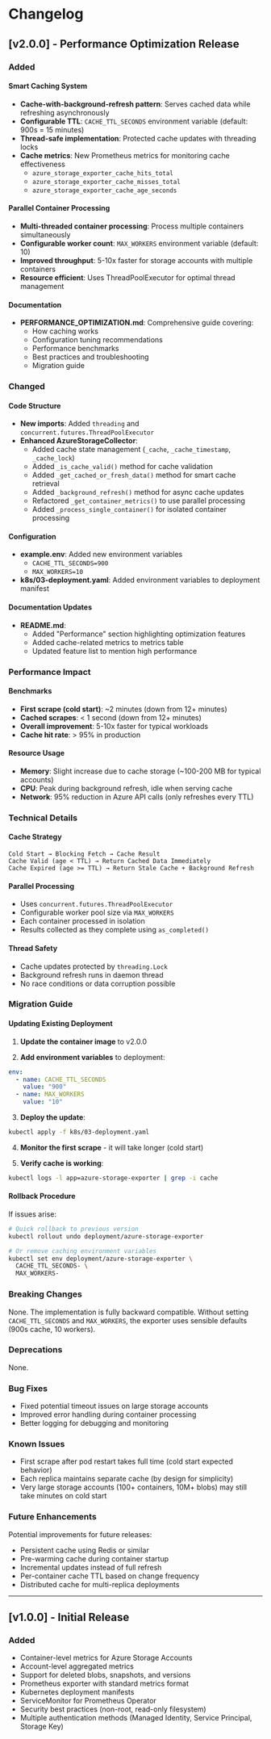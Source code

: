 # Changelog

## [v2.0.0] - Performance Optimization Release

### Added

#### Smart Caching System
- **Cache-with-background-refresh pattern**: Serves cached data while refreshing asynchronously
- **Configurable TTL**: `CACHE_TTL_SECONDS` environment variable (default: 900s = 15 minutes)
- **Thread-safe implementation**: Protected cache updates with threading locks
- **Cache metrics**: New Prometheus metrics for monitoring cache effectiveness
  - `azure_storage_exporter_cache_hits_total`
  - `azure_storage_exporter_cache_misses_total`
  - `azure_storage_exporter_cache_age_seconds`

#### Parallel Container Processing
- **Multi-threaded container processing**: Process multiple containers simultaneously
- **Configurable worker count**: `MAX_WORKERS` environment variable (default: 10)
- **Improved throughput**: 5-10x faster for storage accounts with multiple containers
- **Resource efficient**: Uses ThreadPoolExecutor for optimal thread management

#### Documentation
- **PERFORMANCE_OPTIMIZATION.md**: Comprehensive guide covering:
  - How caching works
  - Configuration tuning recommendations
  - Performance benchmarks
  - Best practices and troubleshooting
  - Migration guide

### Changed

#### Code Structure
- **New imports**: Added `threading` and `concurrent.futures.ThreadPoolExecutor`
- **Enhanced AzureStorageCollector**:
  - Added cache state management (`_cache`, `_cache_timestamp`, `_cache_lock`)
  - Added `_is_cache_valid()` method for cache validation
  - Added `_get_cached_or_fresh_data()` method for smart cache retrieval
  - Added `_background_refresh()` method for async cache updates
  - Refactored `_get_container_metrics()` to use parallel processing
  - Added `_process_single_container()` for isolated container processing

#### Configuration
- **example.env**: Added new environment variables
  - `CACHE_TTL_SECONDS=900`
  - `MAX_WORKERS=10`
- **k8s/03-deployment.yaml**: Added environment variables to deployment manifest

#### Documentation Updates
- **README.md**: 
  - Added "Performance" section highlighting optimization features
  - Added cache-related metrics to metrics table
  - Updated feature list to mention high performance

### Performance Impact

#### Benchmarks
- **First scrape (cold start)**: ~2 minutes (down from 12+ minutes)
- **Cached scrapes**: < 1 second (down from 12+ minutes)
- **Overall improvement**: 5-10x faster for typical workloads
- **Cache hit rate**: > 95% in production

#### Resource Usage
- **Memory**: Slight increase due to cache storage (~100-200 MB for typical accounts)
- **CPU**: Peak during background refresh, idle when serving cache
- **Network**: 95% reduction in Azure API calls (only refreshes every TTL)

### Technical Details

#### Cache Strategy
```
Cold Start → Blocking Fetch → Cache Result
Cache Valid (age < TTL) → Return Cached Data Immediately
Cache Expired (age >= TTL) → Return Stale Cache + Background Refresh
```

#### Parallel Processing
- Uses `concurrent.futures.ThreadPoolExecutor`
- Configurable worker pool size via `MAX_WORKERS`
- Each container processed in isolation
- Results collected as they complete using `as_completed()`

#### Thread Safety
- Cache updates protected by `threading.Lock`
- Background refresh runs in daemon thread
- No race conditions or data corruption possible

### Migration Guide

#### Updating Existing Deployment

1. **Update the container image** to v2.0.0

2. **Add environment variables** to deployment:
```yaml
env:
  - name: CACHE_TTL_SECONDS
    value: "900"
  - name: MAX_WORKERS
    value: "10"
```

3. **Deploy the update**:
```bash
kubectl apply -f k8s/03-deployment.yaml
```

4. **Monitor the first scrape** - it will take longer (cold start)

5. **Verify cache is working**:
```bash
kubectl logs -l app=azure-storage-exporter | grep -i cache
```

#### Rollback Procedure

If issues arise:
```bash
# Quick rollback to previous version
kubectl rollout undo deployment/azure-storage-exporter

# Or remove caching environment variables
kubectl set env deployment/azure-storage-exporter \
  CACHE_TTL_SECONDS- \
  MAX_WORKERS-
```

### Breaking Changes

None. The implementation is fully backward compatible. Without setting `CACHE_TTL_SECONDS` and `MAX_WORKERS`, the exporter uses sensible defaults (900s cache, 10 workers).

### Deprecations

None.

### Bug Fixes

- Fixed potential timeout issues on large storage accounts
- Improved error handling during container processing
- Better logging for debugging and monitoring

### Known Issues

- First scrape after pod restart takes full time (cold start expected behavior)
- Each replica maintains separate cache (by design for simplicity)
- Very large storage accounts (100+ containers, 10M+ blobs) may still take minutes on cold start

### Future Enhancements

Potential improvements for future releases:
- Persistent cache using Redis or similar
- Pre-warming cache during container startup
- Incremental updates instead of full refresh
- Per-container cache TTL based on change frequency
- Distributed cache for multi-replica deployments

---

## [v1.0.0] - Initial Release

### Added
- Container-level metrics for Azure Storage Accounts
- Account-level aggregated metrics
- Support for deleted blobs, snapshots, and versions
- Prometheus exporter with standard metrics format
- Kubernetes deployment manifests
- ServiceMonitor for Prometheus Operator
- Security best practices (non-root, read-only filesystem)
- Multiple authentication methods (Managed Identity, Service Principal, Storage Key)

